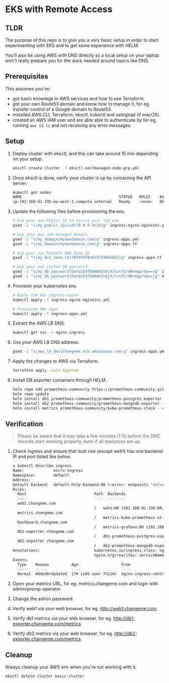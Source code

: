 # EKS with Remote Access

## TLDR

The purpose of this repo is to give you a very basic setup in order to start experimenting with EKS and to get some experience with HELM.

You'll also be using AWS with DNS directly as a local setup on your laptop won't really prepare you for the work needed around topics like DNS.

## Prerequisites

This assumes you've:

- got basic knowlege in AWS services and how to use Terraform.
- got your own Route53 domain and know how to manage it, for eg. transfer control of a Google domain to Route53.
- installed AWS CLI, Terraform, eksctl, kubectl and sed/gsqd (if macOS).
- created an AWS IAM user and are able able to authenticate by for eg. running `aws s3 ls` and not receiving any error messages.

## Setup

1. Deploy cluster with eksctl, and this can take around 15 min depending on your setup.

   ```bash
   eksctl create cluster -f eksctl-selfmanaged-node-grp.yml
   ```

2. Once eksctl is done, verify your cluster is up by contacting the API server.

   ```bash
   kubectl get nodes
   NAME                                           STATUS   ROLES    AGE   VERSION
   ip-192-168-81-235.eu-west-1.compute.internal   Ready    <none>   8h    v1.21.5-eks-9017834
   ```

3. Update the following files before provisioning the env.

   ```bash
   # Use your own Public IP to secure your lab env
   gsed -i "s|my_public_ip/cidr|9.9.9.9/32|g" ingress-nginx-nginxinc.yml

   # Use your own and managed domain
   gsed -i "s|my_domain|myowndomain.com|g" ingress-apps.yml
   gsed -i "s|my_domain|myowndomain.com|g" ingress-apps.tf

   # Use your own Route53 DNS Zone ID
   gsed -i "s|my_dns_zone_id|7W34Y5FB34757348G5G63|g" ingress-apps.tf

   # Use your own custom DB password
   gsed -i "s|my_db_password|DwYqiE9fDAAWmZu6j9/Cxn7S/4N+mgprUw==|g" ingress-apps.yml
   gsed -i "s|my_db_password|DwYqiE9fDAAWmZu6j9/Cxn7S/4N+mgprUw==|g" helm-db1-exporter.yml
   ```

4. Provision your kubernetes env.

   ```bash
   # Apply the k8s ingress-nginx
   kubectl apply -f ingress-nginx-nginxinc.yml

   # Provision k8s apps
   kubectl apply -f ingress-apps.yml
   ```

5. Extract the AWS LB DNS.

   ```bash
   kubectl get svc -n nginx-ingress
   ```

6. Use your AWS LB DNS address.

   ```bash
   gsed -i "s|aws_lb_dns|changeme.elb.amazonaws.com|g" ingress-apps.yml
   ```

7. Apply the changes to AWS via Terraform.

   ```bash
   terraform apply -auto-approve
   ```

8. Install DB exporter containers through HELM.

   ```bash
   helm repo add prometheus-community https://prometheus-community.github.io/helm-charts
   helm repo update
   helm install db1 prometheus-community/prometheus-postgres-exporter -f helm-db1-exporter.yml
   helm install db2 prometheus-community/prometheus-mongodb-exporter -f helm-db2-exporter.yml
   helm install metrics prometheus-community/kube-prometheus-stack --version "33.2.0"
   ```

## Verification

> Please be aware that it may take a few minutes (1-5) before the DNS records start working properly, even if all resources are up.

1. Check ingress and ensure that host row (except web1) has one backend IP and port listed like below.

   ```bash
   ❯ kubectl describe ingress
   Name:             micro-ingress
   Namespace:        default
   Address:
   Default backend:  default-http-backend:80 (<error: endpoints "default-http-backend" not found>)
   Rules:
     Host                              Path  Backends
     ----                              ----  --------
     web1.changeme.com
                                       /   web1:80 (192.168.91.156:80,192.168.91.37:80)
     metrics.changeme.com
                                       /   metrics-kube-prometheus-st-prometheus:9090 (192.168.81.52:9090)
     dashboard.changeme.com
                                       /   metrics-grafana:80 (192.168.66.79:3000)
     db1-exporter.changeme.com
                                       /   db1-prometheus-postgres-exporter:80 (192.168.89.143:9187)
     db2-exporter.changeme.com
                                       /   db2-prometheus-mongodb-exporter:9216 (192.168.89.80:9216)
   Annotations:                        kubernetes.io/ingress.class: nginx
                                       nginx.org/rewrites: serviceName=apache-svc rewrite=/
   Events:
     Type    Reason          Age                   From                      Message
     ----    ------          ----                  ----                      -------
     Normal  AddedOrUpdated  17m (x66 over 7h11m)  nginx-ingress-controller  Configuration for default/micro-ingress was added or updated
   ```

2. Open your metrics URL, for eg. metrics.changeme.com and login with admin/promp-operator.
3. Change the admin password.
4. Verify web1 via your web browser, for eg. <http://web1.changeme.com>.
5. Verify db1 metrics via your web browser, for eg. <http://db1-exporter.changeme.com/metrics>.
6. Verify db2 metrics via your web browser, for eg. <http://db2-exporter.changeme.com/metrics>.

## Cleanup

Always cleanup your AWS env when you're not working with it.

```bash
eksctl delete cluster basic-cluster
```
